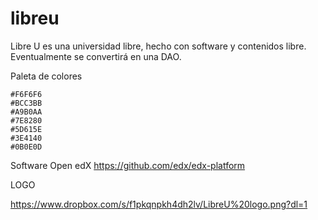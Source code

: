 # libreu
Libre U es una universidad libre, hecho con software y contenidos libre. Eventualmente se convertirá en una DAO.


Paleta de colores
```
#F6F6F6
#BCC3BB
#A9B0AA
#7E8280
#5D615E
#3E4140
#0B0E0D
```

Software
Open edX
https://github.com/edx/edx-platform

LOGO

https://www.dropbox.com/s/f1pkqnpkh4dh2lv/LibreU%20logo.png?dl=1
